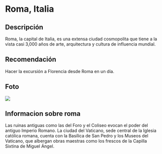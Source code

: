 # Roma, Italia

## Descripción
Roma, la capital de Italia, es una extensa ciudad cosmopolita que tiene a la vista casi 3,000 años de arte, arquitectura y cultura de influencia mundial.

## Recomendación
Hacer la excursión a Florencia desde Roma en un día.

## Foto
![](https://media.viviendodeviaje.com/wp-content/uploads/2022/07/consejos-viajar-a-roma-1540x963.jpg)

## Informacion sobre roma
Las ruinas antiguas como las del Foro y el Coliseo evocan el poder del antiguo Imperio Romano. La ciudad del Vaticano, sede central de la Iglesia católica romana, cuenta con la Basílica de San Pedro y los Museos del Vaticano, que albergan obras maestras como los frescos de la Capilla Sixtina de Miguel Ángel.
